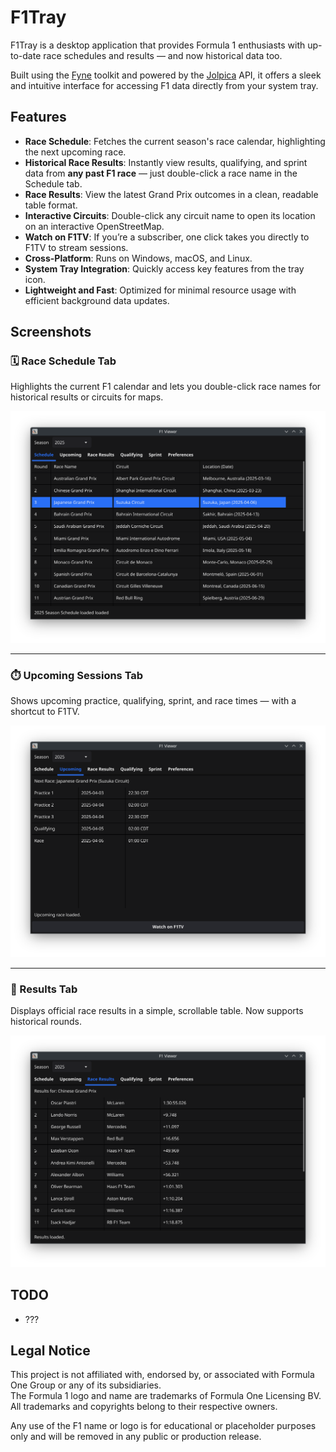 # F1Tray

F1Tray is a desktop application that provides Formula 1 enthusiasts with up-to-date race schedules and results — and now historical data too.  

Built using the [Fyne](https://fyne.io/) toolkit and powered by the [Jolpica](https://jolpica.com/) API, it offers a sleek and intuitive interface for accessing F1 data directly from your system tray.

## Features

- **Race Schedule**: Fetches the current season's race calendar, highlighting the next upcoming race.
- **Historical Race Results**: Instantly view results, qualifying, and sprint data from **any past F1 race** — just double-click a race name in the Schedule tab.
- **Race Results**: View the latest Grand Prix outcomes in a clean, readable table format.
- **Interactive Circuits**: Double-click any circuit name to open its location on an interactive OpenStreetMap.
- **Watch on F1TV**: If you’re a subscriber, one click takes you directly to F1TV to stream sessions.
- **Cross-Platform**: Runs on Windows, macOS, and Linux.
- **System Tray Integration**: Quickly access key features from the tray icon.
- **Lightweight and Fast**: Optimized for minimal resource usage with efficient background data updates.

## Screenshots

### 🗓️ Race Schedule Tab  
Highlights the current F1 calendar and lets you double-click race names for historical results or circuits for maps.

![Schedule Tab](cmd/f1tray/assets/schedule.png)

---

### ⏱️ Upcoming Sessions Tab  
Shows upcoming practice, qualifying, sprint, and race times — with a shortcut to F1TV.

![Upcoming Tab](cmd/f1tray/assets/upcoming.png)

---

### 🏁 Results Tab  
Displays official race results in a simple, scrollable table. Now supports historical rounds.

![Results Tab](cmd/f1tray/assets/results.png)

## TODO
- ???

## Legal Notice

This project is not affiliated with, endorsed by, or associated with Formula One Group or any of its subsidiaries.  
The Formula 1 logo and name are trademarks of Formula One Licensing BV.  
All trademarks and copyrights belong to their respective owners.

Any use of the F1 name or logo is for educational or placeholder purposes only and will be removed in any public or production release.
